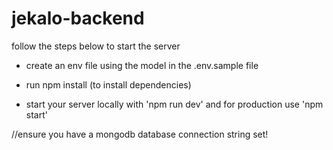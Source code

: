 # jekalo-backend

follow the steps below to start the server

* create an env file using the model in the .env.sample file

* run npm install (to install dependencies)

* start your server locally with 'npm run dev' and for production use 'npm start'


//ensure you have a mongodb database connection string set!
